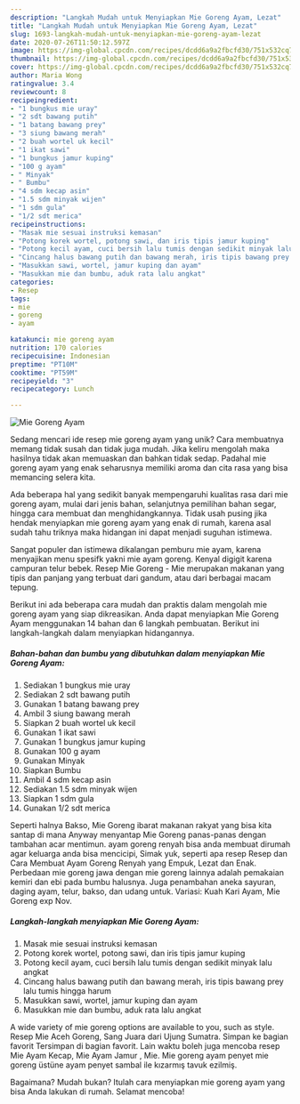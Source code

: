 ```yaml
---
description: "Langkah Mudah untuk Menyiapkan Mie Goreng Ayam, Lezat"
title: "Langkah Mudah untuk Menyiapkan Mie Goreng Ayam, Lezat"
slug: 1693-langkah-mudah-untuk-menyiapkan-mie-goreng-ayam-lezat
date: 2020-07-26T11:50:12.597Z
image: https://img-global.cpcdn.com/recipes/dcdd6a9a2fbcfd30/751x532cq70/mie-goreng-ayam-foto-resep-utama.jpg
thumbnail: https://img-global.cpcdn.com/recipes/dcdd6a9a2fbcfd30/751x532cq70/mie-goreng-ayam-foto-resep-utama.jpg
cover: https://img-global.cpcdn.com/recipes/dcdd6a9a2fbcfd30/751x532cq70/mie-goreng-ayam-foto-resep-utama.jpg
author: Maria Wong
ratingvalue: 3.4
reviewcount: 8
recipeingredient:
- "1 bungkus mie uray"
- "2 sdt bawang putih"
- "1 batang bawang prey"
- "3 siung bawang merah"
- "2 buah wortel uk kecil"
- "1 ikat sawi"
- "1 bungkus jamur kuping"
- "100 g ayam"
- " Minyak"
- " Bumbu"
- "4 sdm kecap asin"
- "1.5 sdm minyak wijen"
- "1 sdm gula"
- "1/2 sdt merica"
recipeinstructions:
- "Masak mie sesuai instruksi kemasan"
- "Potong korek wortel, potong sawi, dan iris tipis jamur kuping"
- "Potong kecil ayam, cuci bersih lalu tumis dengan sedikit minyak lalu angkat"
- "Cincang halus bawang putih dan bawang merah, iris tipis bawang prey lalu tumis hingga harum"
- "Masukkan sawi, wortel, jamur kuping dan ayam"
- "Masukkan mie dan bumbu, aduk rata lalu angkat"
categories:
- Resep
tags:
- mie
- goreng
- ayam

katakunci: mie goreng ayam 
nutrition: 170 calories
recipecuisine: Indonesian
preptime: "PT10M"
cooktime: "PT59M"
recipeyield: "3"
recipecategory: Lunch

---
```



![Mie Goreng Ayam](https://img-global.cpcdn.com/recipes/dcdd6a9a2fbcfd30/751x532cq70/mie-goreng-ayam-foto-resep-utama.jpg)

Sedang mencari ide resep mie goreng ayam yang unik? Cara membuatnya memang tidak susah dan tidak juga mudah. Jika keliru mengolah maka hasilnya tidak akan memuaskan dan bahkan tidak sedap. Padahal mie goreng ayam yang enak seharusnya memiliki aroma dan cita rasa yang bisa memancing selera kita.

Ada beberapa hal yang sedikit banyak mempengaruhi kualitas rasa dari mie goreng ayam, mulai dari jenis bahan, selanjutnya pemilihan bahan segar, hingga cara membuat dan menghidangkannya. Tidak usah pusing jika hendak menyiapkan mie goreng ayam yang enak di rumah, karena asal sudah tahu triknya maka hidangan ini dapat menjadi suguhan istimewa.

Sangat populer dan istimewa dikalangan pemburu mie ayam, karena menyajikan menu spesifk yakni mie ayam goreng. Kenyal digigit karena campuran telur bebek. Resep Mie Goreng - Mie merupakan makanan yang tipis dan panjang yang terbuat dari gandum, atau dari berbagai macam tepung.


Berikut ini ada beberapa cara mudah dan praktis dalam mengolah mie goreng ayam yang siap dikreasikan. Anda dapat menyiapkan Mie Goreng Ayam menggunakan 14 bahan dan 6 langkah pembuatan. Berikut ini langkah-langkah dalam menyiapkan hidangannya.

<!--inarticleads1-->

##### Bahan-bahan dan bumbu yang dibutuhkan dalam menyiapkan Mie Goreng Ayam:

1. Sediakan 1 bungkus mie uray
1. Sediakan 2 sdt bawang putih
1. Gunakan 1 batang bawang prey
1. Ambil 3 siung bawang merah
1. Siapkan 2 buah wortel uk kecil
1. Gunakan 1 ikat sawi
1. Gunakan 1 bungkus jamur kuping
1. Gunakan 100 g ayam
1. Gunakan  Minyak
1. Siapkan  Bumbu
1. Ambil 4 sdm kecap asin
1. Sediakan 1.5 sdm minyak wijen
1. Siapkan 1 sdm gula
1. Gunakan 1/2 sdt merica


Seperti halnya Bakso, Mie Goreng ibarat makanan rakyat yang bisa kita santap di mana Anyway menyantap Mie Goreng panas-panas dengan tambahan acar mentimun. ayam goreng renyah bisa anda membuat dirumah agar keluarga anda bisa mencicipi, Simak yuk, seperti apa resep Resep dan Cara Membuat Ayam Goreng Renyah yang Empuk, Lezat dan Enak. Perbedaan mie goreng jawa dengan mie goreng lainnya adalah pemakaian kemiri dan ebi pada bumbu halusnya. Juga penambahan aneka sayuran, daging ayam, telur, bakso, dan udang untuk. Variasi: Kuah Kari Ayam, Mie Goreng exp Nov. 

<!--inarticleads2-->

##### Langkah-langkah menyiapkan Mie Goreng Ayam:

1. Masak mie sesuai instruksi kemasan
1. Potong korek wortel, potong sawi, dan iris tipis jamur kuping
1. Potong kecil ayam, cuci bersih lalu tumis dengan sedikit minyak lalu angkat
1. Cincang halus bawang putih dan bawang merah, iris tipis bawang prey lalu tumis hingga harum
1. Masukkan sawi, wortel, jamur kuping dan ayam
1. Masukkan mie dan bumbu, aduk rata lalu angkat


A wide variety of mie goreng options are available to you, such as style. Resep Mie Aceh Goreng, Sang Juara dari Ujung Sumatra. Simpan ke bagian favorit Tersimpan di bagian favorit. Lain waktu boleh juga mencoba resep Mie Ayam Kecap, Mie Ayam Jamur , Mie. Mie goreng ayam penyet mie goreng üstüne ayam penyet sambal ile kızarmış tavuk ezilmiş. 

Bagaimana? Mudah bukan? Itulah cara menyiapkan mie goreng ayam yang bisa Anda lakukan di rumah. Selamat mencoba!
